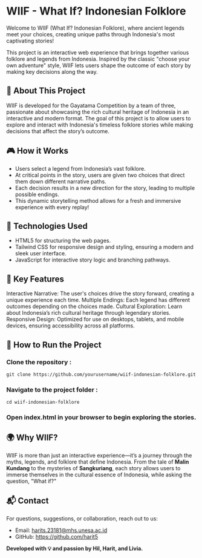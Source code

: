 # WIIF - What If? Indonesian Folklore
Welcome to WIIF (What If? Indonesian Folklore), where ancient legends meet your choices, creating unique paths through Indonesia's most captivating stories!

This project is an interactive web experience that brings together various folklore and legends from Indonesia. Inspired by the classic "choose your own adventure" style, WIIF lets users shape the outcome of each story by making key decisions along the way.

## 🎯 About This Project
WIIF is developed for the Gayatama Competition by a team of three, passionate about showcasing the rich cultural heritage of Indonesia in an interactive and modern format. The goal of this project is to allow users to explore and interact with Indonesia's timeless folklore stories while making decisions that affect the story’s outcome.

## 🎮 How it Works
* Users select a legend from Indonesia’s vast folklore.
* At critical points in the story, users are given two choices that direct them down different narrative paths.
* Each decision results in a new direction for the story, leading to multiple possible endings.
* This dynamic storytelling method allows for a fresh and immersive experience with every replay!

## 🔧 Technologies Used
* HTML5 for structuring the web pages.
* Tailwind CSS for responsive design and styling, ensuring a modern and sleek user interface.
* JavaScript for interactive story logic and branching pathways.

## 🌟 Key Features
Interactive Narrative: The user's choices drive the story forward, creating a unique experience each time.
Multiple Endings: Each legend has different outcomes depending on the choices made.
Cultural Exploration: Learn about Indonesia’s rich cultural heritage through legendary stories.
Responsive Design: Optimized for use on desktops, tablets, and mobile devices, ensuring accessibility across all platforms.      

## 📖 How to Run the Project

### Clone the repository :
```git clone https://github.com/yourusername/wiif-indonesian-folklore.git```

### Navigate to the project folder :
```cd wiif-indonesian-folklore```

### Open index.html in your browser to begin exploring the stories.

## 🌍 Why WIIF?
WIIF is more than just an interactive experience—it’s a journey through the myths, legends, and folklore that define Indonesia. From the tale of __Malin Kundang__ to the mysteries of __Sangkuriang__, each story allows users to immerse themselves in the cultural essence of Indonesia, while asking the question, "What if?"

## 📬 Contact
For questions, suggestions, or collaboration, reach out to us:

* Email: harits.23181@mhs.unesa.ac.id
* GitHub: https://github.com/harit5

__Developed with 💡 and passion by Hil, Harit, and Livia.__
